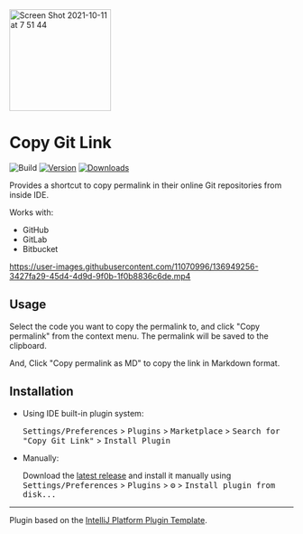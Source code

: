 <img width="180" alt="Screen Shot 2021-10-11 at 7 51 44" src="https://user-images.githubusercontent.com/11070996/136715482-49f3b847-7926-404d-985b-3259d7e20a30.png">

# Copy Git Link

![Build](https://github.com/kawamataryo/copy-git-link/workflows/Build/badge.svg)
[![Version](https://img.shields.io/jetbrains/plugin/v/17756-copy-git-link.svg)](https://plugins.jetbrains.com/plugin/17756-copy-git-link)
[![Downloads](https://img.shields.io/jetbrains/plugin/d/17756-copy-git-link.svg)](https://plugins.jetbrains.com/plugin/17756-copy-git-link)

<!-- Plugin description -->
Provides a shortcut to copy permalink in their online Git repositories from inside IDE.

Works with:

- GitHub
- GitLab
- Bitbucket

https://user-images.githubusercontent.com/11070996/136949256-3427fa29-45d4-4d9d-9f0b-1f0b8836c6de.mp4


## Usage

Select the code you want to copy the permalink to, and click "Copy permalink" from the context menu. The permalink will be saved to the clipboard.

And, Click "Copy permalink as MD" to copy the link in Markdown format.

<!-- Plugin description end -->

## Installation

- Using IDE built-in plugin system:
  
  <kbd>Settings/Preferences</kbd> > <kbd>Plugins</kbd> > <kbd>Marketplace</kbd> > <kbd>Search for "Copy Git Link"</kbd> >
  <kbd>Install Plugin</kbd>
  
- Manually:

  Download the [latest release](https://github.com/kawamataryo/copy-git-link/releases/latest) and install it manually using
  <kbd>Settings/Preferences</kbd> > <kbd>Plugins</kbd> > <kbd>⚙️</kbd> > <kbd>Install plugin from disk...</kbd>


---
Plugin based on the [IntelliJ Platform Plugin Template][template].

[template]: https://github.com/JetBrains/intellij-platform-plugin-template
